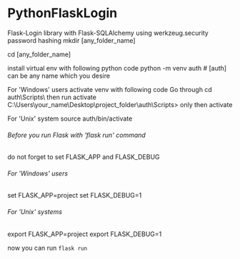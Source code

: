 # PythonFlaskLogin
Flask-Login library with Flask-SQLAlchemy using werkzeug.security password hashing
mkdir [any_folder_name]

cd [any_folder_name]

install virtual env with following python code
python -m venv auth # [auth] can be any name which you desire

For 'Windows' users activate venv with following code
Go through cd auth\Scripts\ then run activate
C:\Users\your_name\Desktop\project_folder\auth\Scripts> only then activate

For 'Unix' system
source auth/bin/activate

###### Before you run Flask with 'flask run' command
do not forget to set FLASK_APP and FLASK_DEBUG 

###### For 'Windows' users
set FLASK_APP=project
set FLASK_DEBUG=1

###### For 'Unix' systems
export FLASK_APP=project
export FLASK_DEBUG=1

now you can run 
```flask run```
